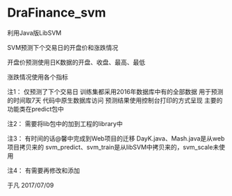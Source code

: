 # DraFinance_svm

利用Java版LibSVM

SVM预测下个交易日的开盘价和涨跌情况

开盘价预测使用日K数据的开盘、收盘、最高、最低

涨跌情况使用各个指标

注1：
仅预测了下个交易日
训练集都采用2016年数据库中有的全部数据
用于预测的时间取7天
代码中原生数据库访问
预测结果使用控制台打印的方式呈现
主要的功能类在predict包中

注2：
需要将lib包中的加到工程的library中

注3：
有时间的话@馨中完成到Web项目的迁移
DayK.java、Mash.java是从web项目拷贝来的
svm_predict、svm_train是从libSVM中拷贝来的，svm_scale未使用

注4：
有需要再修改和添加


于凡 2017/07/09
